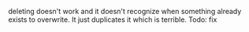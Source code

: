 deleting doesn't work and it doesn't recognize when something already exists to overwrite. It just duplicates it which is terrible. Todo: fix
